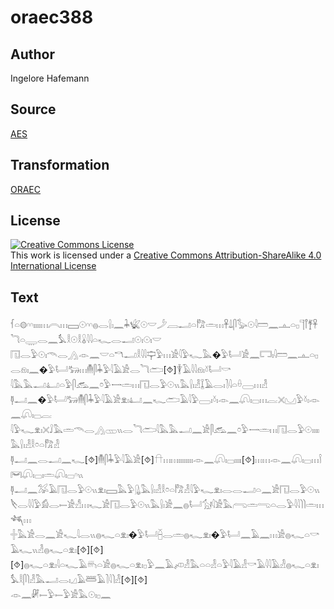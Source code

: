 # oraec388

## Author

Ingelore Hafemann

## Source

[AES](https://github.com/simondschweitzer/aes)

## Transformation

[ORAEC](https://oraec.github.io/)

## License

<a rel="license" href="http://creativecommons.org/licenses/by-sa/4.0/"><img alt="Creative Commons License" style="border-width:0" src="https://i.creativecommons.org/l/by-sa/4.0/88x31.png" /></a><br />This work is licensed under a <a rel="license" href="http://creativecommons.org/licenses/by-sa/4.0/">Creative Commons Attribution-ShareAlike 4.0 International License</a>

## Text

𓆳𓏏𓊗𓎆𓎆𓏤𓏤𓏤𓏤𓏥𓇹𓏥𓈙𓇳𓎆𓎆𓐍𓂋𓍛𓏤𓈖𓇓𓆤𓇳𓎟𓌳𓐙𓂝𓏏𓀗𓏛𓏥𓋹𓍑𓋴𓅭𓇳𓇋𓏠𓈖𓊵𓏏𓊪𓊹𓋾𓋆𓋹𓆓𓏏𓇾𓂋𓈖𓅘𓎛𓇳𓎛𓏇𓇋𓇋𓏏𓆑𓂋𓂝𓇳𓏤𓇳𓏤𓎟<br>
𓉔𓂋𓅱𓇳𓏤𓄭𓂋𓂻𓁹𓈖𓎟𓏏𓎔𓂝𓎛𓇋𓇋𓊡𓅱𓏥𓀀𓇋𓅱𓆑𓅓�𓅱𓂡𓀀𓈖𓉐𓏤𓇋𓏠𓈖𓊵𓏏𓊪𓂋𓁶𓏤𓈖�𓅱𓂡𓃒𓏥𓄟𓋴𓇓𓅱𓇋𓄿𓀀𓂋𓆓𓂧[⯑]𓇉𓄿𓇋𓇋𓁶𓏤𓍱𓂡𓎡<br>
𓇋𓅓𓅓𓂝𓂞𓏏𓅱𓋴𓃹𓈖𓏌𓅱𓌕𓏛𓏥𓉔𓂋𓅱𓇳𓏭𓅓𓍛𓏤𓁐𓆼𓄿𓂋𓏤𓍘𓇋𓏏𓏐𓈀𓏥𓁐<br>
𓊢𓂝𓈖�𓅱𓂡𓃒𓄟𓋴𓇓𓅱𓇋𓄿𓀀𓁷𓏤𓂞𓈖𓆑𓂧𓄿𓇋𓅱𓈀𓏤𓍱𓏤𓁹𓈖𓋨𓏤𓊌𓏥𓐛𓏴𓈋𓅱𓍱𓏤𓁹𓈖𓋨𓏤𓊌𓐛<br>
𓇋𓅱𓆑𓁷𓏤𓏴𓄙𓅓𓏛𓄭𓂋𓂻𓊔𓏭𓂋𓆓𓂧𓇋𓅓𓅓𓂝𓈖𓀀𓋴𓃹𓈖𓏌𓅱𓌕𓏛𓏥𓉔𓂋𓅱𓇳𓏤𓏤𓏤𓏤𓅓𓍛𓏤𓁐𓎛𓏌𓏏𓀗𓁐<br>
𓊢𓂝𓈖𓂋𓂝𓈖𓆑[⯑]𓄟𓋴𓇓𓅱𓇋𓄿𓀀[⯑]𓎅𓏥𓏥𓏤𓏤𓏤𓏤𓏤𓏤𓏤𓏤𓁹𓈖𓋨𓏤𓊌𓏤𓏤𓏤𓏤[⯑]𓏥𓏥𓁹𓈖𓋨𓏤𓊌𓏥𓌉𓋞𓋨𓏤𓊌𓏤𓏛𓋨𓏤𓊌𓎆𓏭<br>
𓊢𓂝𓈖𓅮𓄿𓉔𓂋𓅱𓇳𓏭𓁷𓏤𓈙𓅓𓅱𓊮𓅓𓍛𓏤𓁐𓎛𓏌𓏏𓀗𓁐𓇋𓅱𓆑𓁷𓏤𓂋𓂋𓂝𓏏𓈖𓀀𓉔𓂋𓅱𓇳𓏭𓌸𓂋𓇋𓇋𓅱𓀁𓂋𓍿𓀀𓀭𓏥𓆑𓀀𓉔𓂋𓅱𓇳𓏭𓅓𓍛𓏤𓀀𓈖𓐍𓂡𓃩𓇋𓀀𓅓𓂺𓏛𓂸𓏏𓂋𓅱𓇋𓇋𓌙𓌙𓏛𓏥𓆈𓏥<br>
𓏶𓅓𓀀𓂋𓈖𓀀𓆑𓇋𓂋𓏭𓐍𓆑𓏏𓁷𓏤�𓅱𓂡𓐢𓂋𓏛𓐍𓆑𓁷𓏤�𓅱𓂡𓈖𓄿𓈖𓏥𓀀𓐍𓆑𓏏𓎡𓄿𓆑𓏭𓁐𓐍𓆑𓏏𓁷𓏤[⯑][⯑][⯑]𓐍𓆑𓏏𓁷𓏤𓇋𓏏𓆑𓄿𓄦𓏏𓀀𓐍𓆑𓏏𓁷𓏤𓊪𓅱𓈖𓄿𓌽𓁐𓅓𓏏𓏏𓁐𓏏𓅱𓇋𓄿𓁐𓎡𓄿𓇋𓇋𓄿𓁐𓐍𓆑𓏏𓁷𓏤𓅘𓎛𓋴𓌙𓁐𓅓𓂝𓂋𓏤𓈎𓄿𓆷𓄿𓍘𓇋𓌙𓁐[⯑][⯑]<br>
𓁹𓈖𓏞𓍿𓅱𓍿𓅱𓀀𓅓𓇳𓏤𓊪𓈖<br>
